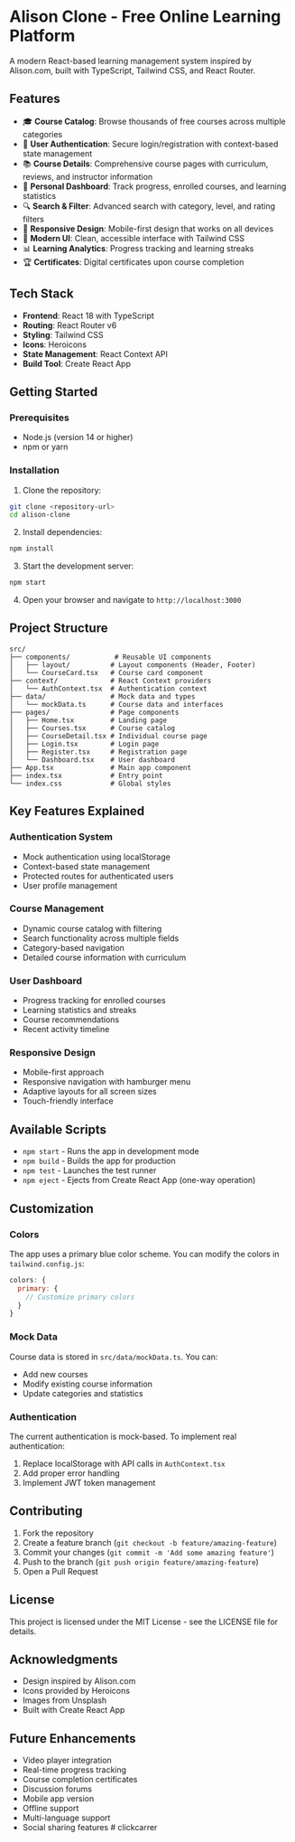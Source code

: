 # Alison Clone - Free Online Learning Platform

A modern React-based learning management system inspired by Alison.com, built with TypeScript, Tailwind CSS, and React Router.

## Features

- 🎓 **Course Catalog**: Browse thousands of free courses across multiple categories
- 👤 **User Authentication**: Secure login/registration with context-based state management
- 📚 **Course Details**: Comprehensive course pages with curriculum, reviews, and instructor information
- 🎯 **Personal Dashboard**: Track progress, enrolled courses, and learning statistics
- 🔍 **Search & Filter**: Advanced search with category, level, and rating filters
- 📱 **Responsive Design**: Mobile-first design that works on all devices
- 🎨 **Modern UI**: Clean, accessible interface with Tailwind CSS
- 📊 **Learning Analytics**: Progress tracking and learning streaks
- 🏆 **Certificates**: Digital certificates upon course completion

## Tech Stack

- **Frontend**: React 18 with TypeScript
- **Routing**: React Router v6
- **Styling**: Tailwind CSS
- **Icons**: Heroicons
- **State Management**: React Context API
- **Build Tool**: Create React App

## Getting Started

### Prerequisites

- Node.js (version 14 or higher)
- npm or yarn

### Installation

1. Clone the repository:
```bash
git clone <repository-url>
cd alison-clone
```

2. Install dependencies:
```bash
npm install
```

3. Start the development server:
```bash
npm start
```

4. Open your browser and navigate to `http://localhost:3000`

## Project Structure

```
src/
├── components/           # Reusable UI components
│   ├── layout/          # Layout components (Header, Footer)
│   └── CourseCard.tsx   # Course card component
├── context/             # React Context providers
│   └── AuthContext.tsx  # Authentication context
├── data/                # Mock data and types
│   └── mockData.ts      # Course data and interfaces
├── pages/               # Page components
│   ├── Home.tsx         # Landing page
│   ├── Courses.tsx      # Course catalog
│   ├── CourseDetail.tsx # Individual course page
│   ├── Login.tsx        # Login page
│   ├── Register.tsx     # Registration page
│   └── Dashboard.tsx    # User dashboard
├── App.tsx              # Main app component
├── index.tsx            # Entry point
└── index.css            # Global styles
```

## Key Features Explained

### Authentication System
- Mock authentication using localStorage
- Context-based state management
- Protected routes for authenticated users
- User profile management

### Course Management
- Dynamic course catalog with filtering
- Search functionality across multiple fields
- Category-based navigation
- Detailed course information with curriculum

### User Dashboard
- Progress tracking for enrolled courses
- Learning statistics and streaks
- Course recommendations
- Recent activity timeline

### Responsive Design
- Mobile-first approach
- Responsive navigation with hamburger menu
- Adaptive layouts for all screen sizes
- Touch-friendly interface

## Available Scripts

- `npm start` - Runs the app in development mode
- `npm build` - Builds the app for production
- `npm test` - Launches the test runner
- `npm eject` - Ejects from Create React App (one-way operation)

## Customization

### Colors
The app uses a primary blue color scheme. You can modify the colors in `tailwind.config.js`:

```javascript
colors: {
  primary: {
    // Customize primary colors
  }
}
```

### Mock Data
Course data is stored in `src/data/mockData.ts`. You can:
- Add new courses
- Modify existing course information
- Update categories and statistics

### Authentication
The current authentication is mock-based. To implement real authentication:
1. Replace localStorage with API calls in `AuthContext.tsx`
2. Add proper error handling
3. Implement JWT token management

## Contributing

1. Fork the repository
2. Create a feature branch (`git checkout -b feature/amazing-feature`)
3. Commit your changes (`git commit -m 'Add some amazing feature'`)
4. Push to the branch (`git push origin feature/amazing-feature`)
5. Open a Pull Request

## License

This project is licensed under the MIT License - see the LICENSE file for details.

## Acknowledgments

- Design inspired by Alison.com
- Icons provided by Heroicons
- Images from Unsplash
- Built with Create React App

## Future Enhancements

- Video player integration
- Real-time progress tracking
- Course completion certificates
- Discussion forums
- Mobile app version
- Offline support
- Multi-language support
- Social sharing features #   c l i c k c a r r e r  
 